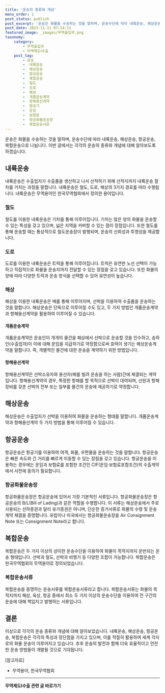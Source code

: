 ```yaml
---
title: '운송의 종류와 개념'
menu_order: 1
post_status: publish
post_excerpt: '운송은 화물을 수송하는 것을 말하며, 운송수단에 따라 내륙운송, 해상운송, 항공운송, 복합운송으로 나뉩니다. 이번 글에서는 각각의 운송의 종류와 개념에 대해 알아보도록 하겠습니다.'
post_date: 2023-11-11 07:24:11
featured_image: _images/무역출입국.png
taxonomy:
    category:
        - 무역출입국
        - 무역제도Ⅰ수출
    post_tag:
        - 운송
        -  내륙운송
        -  해상운송
        -  항공운송
        -  복합운송
        -  철도
        -  도로
        -  해상
        -  개품운송계약
        -  항해용선계약
        -  항공기
        -  운임
        -  보험료
        -  항공화물운송장
        -  복합운송서류
---
```



운송은 화물을 수송하는 것을 말하며, 운송수단에 따라 내륙운송, 해상운송, 항공운송, 복합운송으로 나뉩니다. 이번 글에서는 각각의 운송의 종류와 개념에 대해 알아보도록 하겠습니다.

## 내륙운송
내륙운송은 수출업자가 수출품을 생산하고 나서 선적하기 위해 선적지까지 내륙운송 절차를 거치는 과정을 말합니다. 내륙운송은 철도, 도로, 해상의 3가지 경로를 따라 수행됩니다. 내륙운송은 무역용어인 한국무역협회에서 정의한 용어입니다.

### 철도
철도를 이용한 내륙운송은 기차를 통해 이루어집니다. 기차는 많은 양의 화물을 운송할 수 있는 특성을 갖고 있으며, 넓은 지역을 커버할 수 있는 점이 장점입니다. 또한 철도를 통해 운송할 때는 통상적으로 철도운송장이 발행되며, 운송의 신뢰성과 투명성을 제공합니다.

### 도로
도로를 이용한 내륙운송은 트럭을 통해 이루어집니다. 트럭은 유연한 노선 선택이 가능하고 직접적으로 화물을 운송지까지 전달할 수 있는 장점을 갖고 있습니다. 또한 화물의 양에 따라 다양한 트럭과 운송 방식을 선택할 수 있어 유연성이 높습니다.

### 해상
해상을 이용한 내륙운송은 배를 통해 이루어지며, 선박을 이용하여 수출품을 운송하는 것을 말합니다. 해상운송은 단독으로 이루어질 수도 있고, 두 가지 방법인 개품운송계약과 항해용선계약을 활용하여 이루어질 수 있습니다.

#### 개품운송계약
개품운송계약은 운송인이 개개의 물건을 해상에서 선박으로 운송할 것을 인수하고, 송하인(수출업자)이 이에 대해 운임을 지급하기로 약정함으로써 효력이 생기는 해상운송계약을 말합니다. 즉, 개별적인 물건에 대한 운송을 계약하기 위한 방법입니다.

#### 항해용선계약
항해용선계약은 선박소유자와 용선자(배를 빌려 운송을 하는 사람)간에 체결되는 계약입니다. 항해용선계약의 경우, 특정한 항해를 할 목적으로 선박이 대여되며, 선원과 항해 장비를 갖춘 선박의 전부 또는 일부를 물건의 운송에 제공하기로 약정합니다.

## 해상운송
해상운송은 수출업자가 선박을 이용하여 화물을 운송하는 형태를 말합니다. 개품운송계약과 항해용선계약 두 가지 방법을 통해 이루어질 수 있습니다.

## 항공운송
항공운송은 항공기를 이용하여 여객, 화물, 우편물을 운송하는 것을 말합니다. 항공운송은 빠른 속도와 긴 거리를 빠르게 이동할 수 있는 장점을 갖고 있습니다. 항공운송을 이용하는 경우에는 운임과 보험료를 포함한 조건인 CIF(운임·보험료포함조건)의 수출계약에서 사전에 동의가 필요합니다.

### 항공화물운송장
항공화물운송장은 항공운송에 있어서 가장 기본적인 서류입니다. 항공화물운송장은 항공운송의 B/L(Bill of Lading)과 같은 역할을 수행합니다. 이 서류는 해상운송에서 주로 사용되는 선하증권과 달리 유가증권은 아니며, 단순한 증거서류로 화물의 수령 및 운송계약 체결을 증명합니다. 유럽이나 미국에서는 항공화물운송장을 Air Consignment Note 또는 Consignment Note라고 합니다.

## 복합운송
복합운송은 두 가지 이상의 상이한 운송수단을 이용하여 화물이 목적지까지 운반되는 운송 형태입니다. 선박과 철도, 선박과 비행기 등 다양한 조합이 가능합니다. 복합운송은 한국무역협회의 무역용어로 정의되었습니다.

### 복합운송서류
복합운송을 증명하는 운송서류를 복합운송서류라고 합니다. 복합운송서류는 화물의 목적지까지 해상, 육상, 항공 중에서 최소 두 가지 이상의 운송수단을 이용하여 전 구간의 운송에 대해 책임지고 발행하는 서류입니다.

## 결론
이상으로 각각의 운송 종류와 개념에 대해 알아보았습니다. 내륙운송, 해상운송, 항공운송, 복합운송은 각각의 특성과 장단점을 가지고 있으며, 이를 적절히 활용하여 세계 각지로의 화물 운송이 이루어지고 있습니다. 추후 운송의 발전과 함께 더욱 효율적이고 안전한 운송 방법들이 개발될 것으로 기대됩니다.

[참고자료]
- 무역용어, 한국무역협회
<!-- wp:separator -->
<hr class="wp-block-separator has-alpha-channel-opacity"/>
<!-- /wp:separator -->

<!-- wp:group {"backgroundColor":"base","layout":{"type":"constrained"}} -->
<div class="wp-block-group has-base-background-color has-background"><!-- wp:paragraph {"align":"center","fontSize":"medium"} -->
<p class="has-text-align-center has-large-font-size"><strong>무역제도Ⅰ수출 관련 글 바로가기</strong></p>
<!-- /wp:paragraph -->


<!-- wp:latest-posts
{"categories":[{"id":14332,"count":19,"description":"","link":"https://uknowlaw.com/category/%eb%ac%b4%ec%97%ad%ec%a0%9c%eb%8f%84%e2%85%b0%ec%88%98%ec%b6%9c/","name":"무역제도Ⅰ수출","slug":"무역제도Ⅰ수출","taxonomy":"category","parent":0,"meta":[],"_links":{"self":[{"href":"https://uknowlaw.com/wp-json/wp/v2/categories/14332"}],"collection":[{"href":"https://uknowlaw.com/wp-json/wp/v2/categories"}],"about":[{"href":"https://uknowlaw.com/wp-json/wp/v2/taxonomies/category"}],"wp:post_type":[{"href":"https://uknowlaw.com/wp-json/wp/v2/posts?categories=14332"}],"curies":[{"name":"wp","href":"https://api.w.org/{rel}","templated":true}]}}],"postsToShow":100,"excerptLength":28,"postLayout":"grid","columns":2,"featuredImageAlign":"left","featuredImageSizeSlug":"large","fontSize":"small"} /--></div>
<!-- /wp:group -->